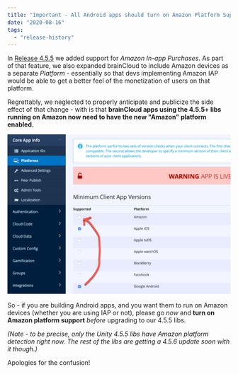 ```yaml
---
title: "Important - All Android apps should turn on Amazon Platform Support!"
date: "2020-08-16"
tags: 
  - "release-history"
---
```


In [Release 4.5.5](/release/2020/07/15/release-4-5-5/) we added support for _Amazon In-app Purchases_. As part of that feature, we also expanded brainCloud to include Amazon devices as a separate _Platform_ - essentially so that devs implementing Amazon IAP would be able to get a better feel of the monetization of users on that platform.

Regrettably, we neglected to properly anticipate and publicize the side effect of that change - with is that **brainCloud apps using the 4.5.5+ libs running on Amazon now need to have the new "Amazon" platform enabled.**

![](images/2020-08-16_14-50-14-1024x732.png)

So - if you are building Android apps, and you want them to run on Amazon devices (whether you are using IAP or not), please go _now_ and **turn on Amazon platform support** _before_ upgrading to our 4.5.5 libs.

_(Note - to be precise, only the Unity 4.5.5 libs have Amazon platform detection right now. The rest of the libs are getting a 4.5.6 update soon with it though.)_

Apologies for the confusion!
